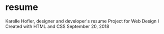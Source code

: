 # resume
Karelle Hofler, designer and developer's resume
Project for Web Design I
Created with HTML and CSS
September 20, 2018
